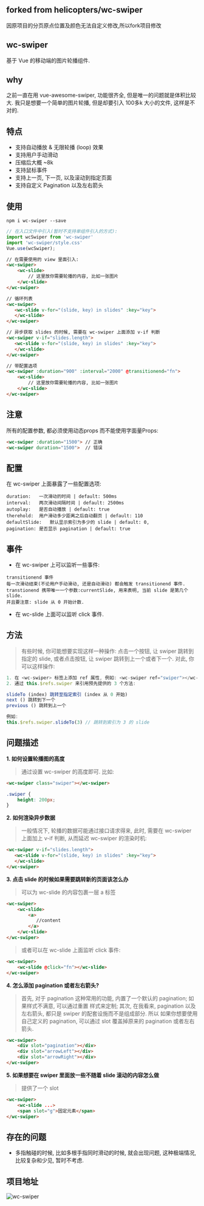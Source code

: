 ##  forked from helicopters/wc-swiper
因原项目的分页原点位置及颜色无法自定义修改,所以fork项目修改

## wc-swiper
基于 Vue 的移动端的图片轮播组件.

## why
之前一直在用 vue-awesome-swiper, 功能很齐全, 但是唯一的问题就是体积比较大. 
我只是想要一个简单的图片轮播, 但是却要引入 100多k 大小的文件, 这样是不对的. 

## 特点
* 支持自动播放 & 无限轮播 (loop) 效果
* 支持用户手动滑动
* 压缩后大概 ~8k
* 支持鼠标事件
* 支持上一页, 下一页, 以及滚动到指定页面
* 支持自定义 Pagination 以及左右箭头


## 使用
```shell
npm i wc-swiper --save

```
```javascript
// 在入口文件中引入(暂时不支持单组件引入的方式):
import wcSwiper from 'wc-swiper'
import 'wc-swiper/style.css'
Vue.use(wcSwiper);

```


```html
// 在需要使用的 view 里面引入:
<wc-swiper>
	<wc-slide>
		// 这里放你需要轮播的内容, 比如一张图片
	</wc-slide>
</wc-swiper>

// 循环列表
<wc-swiper>
   <wc-slide v-for="(slide, key) in slides" :key="key">
   </wc-slide>
</wc-swiper>

// 异步获取 slides 的时候, 需要在 wc-swiper 上面添加 v-if 判断
<wc-swiper v-if="slides.length">
   <wc-slide v-for="(slide, key) in slides" :key="key">
   </wc-slide>
</wc-swiper>

// 带配置选项
<wc-swiper :duration="900" :interval="2000" @transitionend="fn">
	<wc-slide>
		// 这里放你需要轮播的内容, 比如一张图片
	</wc-slide>
</wc-swiper>

```
## 注意
所有的配置参数, 都必须使用动态props 而不能使用字面量Props:
```html
<wc-swiper :duration="1500"> // 正确
<wc-swiper duration="1500">  // 错误
```


## 配置
在 wc-swiper 上面暴露了一些配置选项:

```shell
duration:	一次滑动的时间 | default: 500ms
interval:	两次滑动间隔时间 | default: 2500ms
autoplay:	是否自动播放 | default: true
therehold:	用户滑动多少距离之后自动翻页 | default: 110
defaultSlide:	默认显示索引为多少的 slide | default: 0,
pagination:	是否显示 pagination | default: true
```

## 事件
* 在 wc-swiper 上可以监听一些事件:
```shell
transitionend 事件
每一次滑动结束(不论用户手动滑动, 还是自动滑动) 都会触发 transitionend 事件. 
transtionend 携带唯一一个参数:currentSlide, 用来表明, 当前 slide 是第几个 slide.
并且要注意: slide 从 0 开始计数.
```
* 在 wc-slide 上面可以监听 click 事件. 

## 方法

> 有些时候, 你可能想要实现这样一种操作: 点击一个按钮, 让 swiper 跳转到指定的 slide, 或者点击按钮, 让
swiper 跳转到上一个或者下一个. 对此, 你可以这样操作:

```javascript
1. 在 <wc-swiper> 标签上添加 ref 属性, 例如: <wc-swiper ref="swiper"></wc-swiper>
2. 通过 this.$refs.swiper 来引用预先提供的 3 个方法:

slideTo (index) 跳转至指定索引 (index 从 0 开始)
next () 跳转到下一个
previous () 跳转到上一个

例如:
this.$refs.swiper.slideTo(3) // 跳转到索引为 3 的 slide

```


## 问题描述

**1. 如何设置轮播图的高度**
> 通过设置 wc-swiper 的高度即可. 比如:

```html
<wc-swiper class="swiper"></wc-swiper>
```
```css
.swiper {
	height: 200px;
}
```


**2. 如何渲染异步数据**
> 一般情况下, 轮播的数据可能通过接口请求得来, 此时, 需要在 wc-swiper 上面加上 v-if 判断, 从而延迟 wc-swiper 的渲染时机:

```html
<wc-swiper v-if="slides.length">
   <wc-slide v-for="(slide, key) in slides" :key="key">
   </wc-slide>
</wc-swiper>
```

**3. 点击 slide 的时候如果需要跳转新的页面该怎么办**
> 可以为 wc-slide 的内容包裹一层 a 标签

```html
<wc-swiper>
	<wc-slide>
		<a>
		   //content
		</a>
	</wc-slide>
</wc-swiper>
```

> 或者可以在 wc-slide 上面监听 click 事件:

```html
<wc-swiper>
	<wc-slide @click="fn"></wc-slide>
</wc-swiper>
```

**4. 怎么添加 pagination 或者左右箭头?**
> 首先, 对于 pagination 这种常用的功能, 内置了一个默认的 pagination; 如果样式不满意, 可以通过重置
样式来定制; 其次, 在我看来, pagination 以及左右箭头, 都只是 swiper 的配套设施而不是组成部分. 所以
如果你想要使用自己定义的 pagination, 可以通过 slot 覆盖掉原来的 pagination 或者左右箭头. 

```html
<wc-swiper>
	<div slot="pagination"></div>
	<div slot="arrowLeft"></div>
	<div slot="arrowRight"></div>
</wc-swiper>
```

**5. 如果想要在 swiper 里面放一些不随着 slide 滚动的内容怎么做**
> 提供了一个 slot
```html
<wc-swiper>
	<wc-slide ...>
	<span slot="g">固定元素</span>
</wc-swiper>
```


## 存在的问题
* 多指触碰的时候, 比如多根手指同时滑动的时候, 就会出现问题, 这种极端情况, 比较复杂和少见, 暂时不考虑. 

## 项目地址
![wc-swiper](https://github.com/helicopters/wc-swiper)
